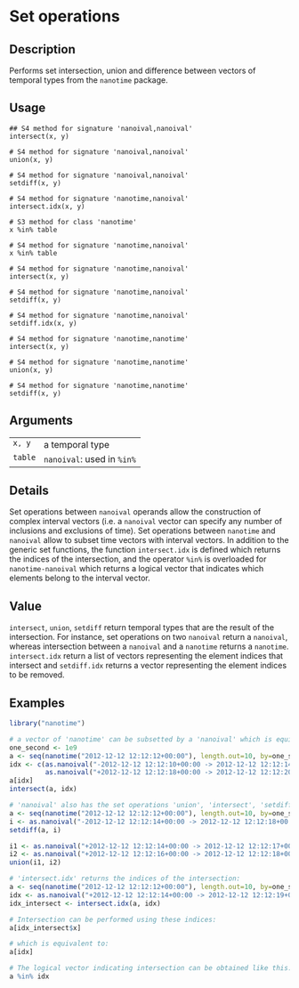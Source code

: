 

# Set operations

## Description

Performs set intersection, union and difference between vectors of
temporal types from the <code>nanotime</code> package.

## Usage

<pre><code class='language-R'>## S4 method for signature 'nanoival,nanoival'
intersect(x, y)

# S4 method for signature 'nanoival,nanoival'
union(x, y)

# S4 method for signature 'nanoival,nanoival'
setdiff(x, y)

# S4 method for signature 'nanotime,nanoival'
intersect.idx(x, y)

# S3 method for class 'nanotime'
x %in% table

# S4 method for signature 'nanotime,nanoival'
x %in% table

# S4 method for signature 'nanotime,nanoival'
intersect(x, y)

# S4 method for signature 'nanotime,nanoival'
setdiff(x, y)

# S4 method for signature 'nanotime,nanoival'
setdiff.idx(x, y)

# S4 method for signature 'nanotime,nanotime'
intersect(x, y)

# S4 method for signature 'nanotime,nanotime'
union(x, y)

# S4 method for signature 'nanotime,nanotime'
setdiff(x, y)
</code></pre>

## Arguments

<table role="presentation">
<tr>
<td style="white-space: nowrap; font-family: monospace; vertical-align: top">
<code id="x">x</code>, <code id="y">y</code>
</td>
<td>
a temporal type
</td>
</tr>
<tr>
<td style="white-space: nowrap; font-family: monospace; vertical-align: top">
<code id="table">table</code>
</td>
<td>
<code>nanoival</code>: used in <code>%in%</code>
</td>
</tr>
</table>

## Details

Set operations between <code>nanoival</code> operands allow the
construction of complex interval vectors (i.e. a <code>nanoival</code>
vector can specify any number of inclusions and exclusions of time). Set
operations between <code>nanotime</code> and <code>nanoival</code> allow
to subset time vectors with interval vectors. In addition to the generic
set functions, the function <code>intersect.idx</code> is defined which
returns the indices of the intersection, and the operator
<code>%in%</code> is overloaded for <code>nanotime-nanoival</code> which
returns a logical vector that indicates which elements belong to the
interval vector.

## Value

<code>intersect</code>, <code>union</code>, <code>setdiff</code> return
temporal types that are the result of the intersection. For instance,
set operations on two <code>nanoival</code> return a
<code>nanoival</code>, whereas intersection between a
<code>nanoival</code> and a <code>nanotime</code> returns a
<code>nanotime</code>. <code>intersect.idx</code> return a list of
vectors representing the element indices that intersect and
<code>setdiff.idx</code> returns a vector representing the element
indices to be removed.

## Examples

``` r
library("nanotime")

# a vector of 'nanotime' can be subsetted by a 'nanoival' which is equivalent to 'intersect':
one_second <- 1e9
a <- seq(nanotime("2012-12-12 12:12:12+00:00"), length.out=10, by=one_second)
idx <- c(as.nanoival("-2012-12-12 12:12:10+00:00 -> 2012-12-12 12:12:14+00:00-"),
         as.nanoival("+2012-12-12 12:12:18+00:00 -> 2012-12-12 12:12:20+00:00+"))
a[idx]
intersect(a, idx)

# 'nanoival' also has the set operations 'union', 'intersect', 'setdiff':
a <- seq(nanotime("2012-12-12 12:12:12+00:00"), length.out=10, by=one_second)
i <- as.nanoival("-2012-12-12 12:12:14+00:00 -> 2012-12-12 12:12:18+00:00-")
setdiff(a, i)

i1 <- as.nanoival("+2012-12-12 12:12:14+00:00 -> 2012-12-12 12:12:17+00:00-")
i2 <- as.nanoival("+2012-12-12 12:12:16+00:00 -> 2012-12-12 12:12:18+00:00-")
union(i1, i2)

# 'intersect.idx' returns the indices of the intersection:
a <- seq(nanotime("2012-12-12 12:12:12+00:00"), length.out=10, by=one_second)
idx <- as.nanoival("+2012-12-12 12:12:14+00:00 -> 2012-12-12 12:12:19+00:00+")
idx_intersect <- intersect.idx(a, idx)

# Intersection can be performed using these indices:
a[idx_intersect$x]

# which is equivalent to:
a[idx]

# The logical vector indicating intersection can be obtained like this:
a %in% idx
```
